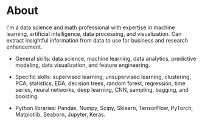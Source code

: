 # About

<!--
**danieljordan2/danieljordan2** is a ✨ _special_ ✨ repository because its `README.md` (this file) appears on your GitHub profile.

Here are some ideas to get you started:

- 🔭 I’m currently working on ...
- 🌱 I’m currently learning ...
- 👯 I’m looking to collaborate on ...
- 🤔 I’m looking for help with ...
- 💬 Ask me about ...
- 📫 How to reach me: ...
- 😄 Pronouns: ...
- ⚡ Fun fact: ...
-->

I'm a data science and math professional with expertise in machine learning, artificial intelligence, data processing, and visualization. Can extract insightful information from data to use for business and research enhancement.

* General skills: data science, machine learning, data analytics, predictive modeling, data visualization, and feature engineering.

* Specific skills: supervised learning, unsupervised learning, clustering, PCA, statistics, EDA, decision trees, random forest, regression, time series, neural networks, deep learning, CNN, sampling, bagging, and boosting.

* Python libraries: Pandas, Numpy, Scipy, Sklearn, TensorFlow, PyTorch, Matplotlib, Seaborn, Jupyter, Keras.
